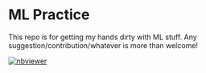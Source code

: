 # ML Practice

This repo is for getting my hands dirty with ML stuff. Any suggestion/contribution/whatever is more than welcome!

[![nbviewer](https://img.shields.io/badge/view%20on-nbviewer-brightgreen.svg)](http://nbviewer.jupyter.org/github/francesco-losterzo/MLPractice/tree/master/Notebooks/)
